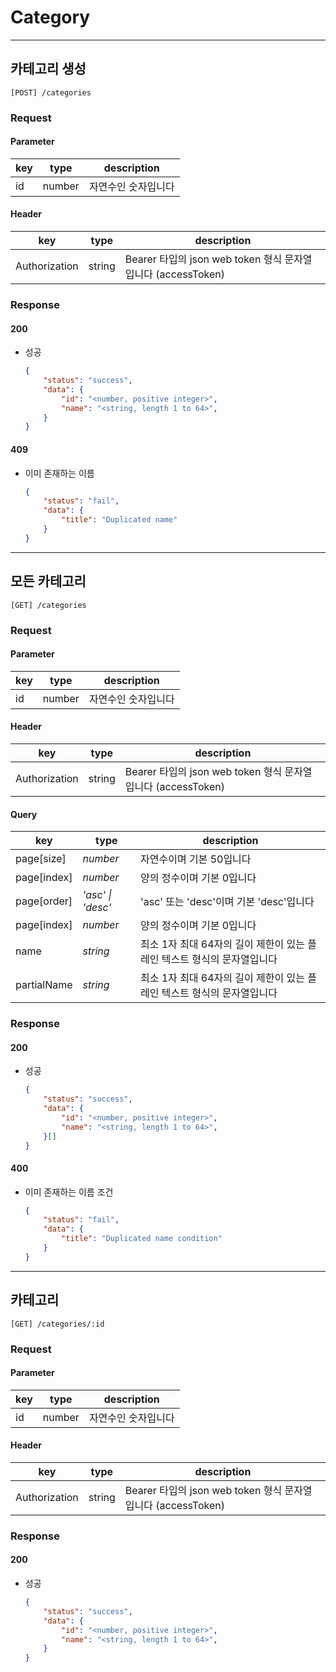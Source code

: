 # Category

---

## 카테고리 생성

```plain
[POST] /categories
```

### Request

#### Parameter

|key|type|description|
|---|---|---|
|id|number|자연수인 숫자입니다|

#### Header

|key|type|description|
|---|---|---|
|Authorization|string|Bearer 타입의 json web token 형식 문자열입니다 (accessToken)|

### Response

#### 200

- 성공
	```json
	{
		"status": "success",
		"data": {
			"id": "<number, positive integer>",
			"name": "<string, length 1 to 64>",
		}
	}
	```

#### 409

- 이미 존재하는 이름
	```json
	{
		"status": "fail",
		"data": {
			"title": "Duplicated name"
		}
	}
	```

---

## 모든 카테고리

```plain
[GET] /categories
```

### Request

#### Parameter

|key|type|description|
|---|---|---|
|id|number|자연수인 숫자입니다|

#### Header

|key|type|description|
|---|---|---|
|Authorization|string|Bearer 타입의 json web token 형식 문자열입니다 (accessToken)|

#### Query

|key|type|description|
|---|---|---|
|page[size]|_number_|자연수이며 기본 50입니다|
|page[index]|_number_|양의 정수이며 기본 0입니다|
|page[order]|_'asc' \| 'desc'_|'asc' 또는 'desc'이며 기본 'desc'입니다|
|page[index]|_number_|양의 정수이며 기본 0입니다|
|name|_string_|최소 1자 최대 64자의 길이 제한이 있는 플레인 텍스트 형식의 문자열입니다|
|partialName|_string_|최소 1자 최대 64자의 길이 제한이 있는 플레인 텍스트 형식의 문자열입니다|

### Response

#### 200

- 성공
	```json
	{
		"status": "success",
		"data": {
			"id": "<number, positive integer>",
			"name": "<string, length 1 to 64>",
		}[]
	}
	```

#### 400

- 이미 존재하는 이름 조건
	```json
	{
		"status": "fail",
		"data": {
			"title": "Duplicated name condition"
		}
	}
	```


---

## 카테고리

```plain
[GET] /categories/:id
```

### Request

#### Parameter

|key|type|description|
|---|---|---|
|id|number|자연수인 숫자입니다|

#### Header

|key|type|description|
|---|---|---|
|Authorization|string|Bearer 타입의 json web token 형식 문자열입니다 (accessToken)|

### Response

#### 200

- 성공
	```json
	{
		"status": "success",
		"data": {
			"id": "<number, positive integer>",
			"name": "<string, length 1 to 64>",
		}
	}
	```